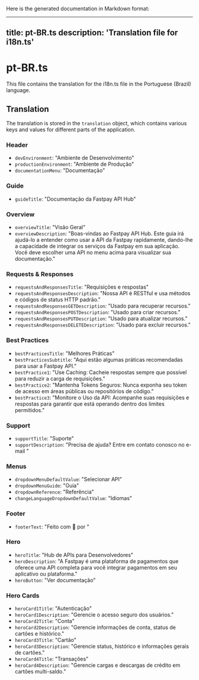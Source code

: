 Here is the generated documentation in Markdown format:

---
title: pt-BR.ts
description: 'Translation file for i18n.ts'
---

# pt-BR.ts

This file contains the translation for the i18n.ts file in the Portuguese (Brazil) language.

## Translation

The translation is stored in the `translation` object, which contains various keys and values for different parts of the application.

### Header

* `devEnvironment`: "Ambiente de Desenvolvimento"
* `productionEnvironment`: "Ambiente de Produção"
* `documentationMenu`: "Documentação"

### Guide

* `guideTitle`: "Documentação da Fastpay API Hub"

### Overview

* `overviewTitle`: "Visão Geral"
* `overviewDescription`: "Boas-vindas ao Fastpay API Hub. Este guia irá ajudá-lo a entender como usar a API da Fastpay rapidamente, dando-lhe a capacidade de integrar os serviços da Fastpay em sua aplicação. Você deve escolher uma API no menu acima para visualizar sua documentação."

### Requests & Responses

* `requestsAndResponsesTitle`: "Requisições e respostas"
* `requestsAndResponsesDescription`: "Nossa API é RESTful e usa métodos e códigos de status HTTP padrão."
* `requestsAndResponsesGETDescription`: "Usado para recuperar recursos."
* `requestsAndResponsesPOSTDescription`: "Usado para criar recursos."
* `requestsAndResponsesPUTDescription`: "Usado para atualizar recursos."
* `requestsAndResponsesDELETEDescription`: "Usado para excluir recursos."

### Best Practices

* `bestPracticesTitle`: "Melhores Práticas"
* `bestPracticesSubtitle`: "Aqui estão algumas práticas recomendadas para usar a Fastpay API."
* `bestPractice1`: "Use Caching: Cacheie respostas sempre que possível para reduzir a carga de requisições."
* `bestPractice2`: "Mantenha Tokens Seguros: Nunca exponha seu token de acesso em áreas públicas ou repositórios de código."
* `bestPractice3`: "Monitore o Uso da API: Acompanhe suas requisições e respostas para garantir que está operando dentro dos limites permitidos."

### Support

* `supportTitle`: "Suporte"
* `supportDescription`: "Precisa de ajuda? Entre em contato conosco no e-mail "

### Menus

* `dropdownMenuDefaultValue`: "Selecionar API"
* `dropdownMenuGuide`: "Guia"
* `dropdownReference`: "Referência"
* `changeLanguageDropdownDefaultValue`: "Idiomas"

### Footer

* `footerText`: "Feito com 💚 por "

### Hero

* `heroTitle`: "Hub de APIs para Desenvolvedores"
* `heroDescription`: "A Fastpay é uma plataforma de pagamentos que oferece uma API completa para você integrar pagamentos em seu aplicativo ou plataforma."
* `heroButton`: "Ver documentação"

### Hero Cards

* `heroCard1Title`: "Autenticação"
* `heroCard1Description`: "Gerencie o acesso seguro dos usuários."
* `heroCard2Title`: "Conta"
* `heroCard2Description`: "Gerencie informações de conta, status de cartões e histórico."
* `heroCard3Title`: "Cartão"
* `heroCard3Description`: "Gerencie status, histórico e informações gerais de cartões."
* `heroCard4Title`: "Transações"
* `heroCard4Description`: "Gerencie cargas e descargas de crédito em cartões multi-saldo."